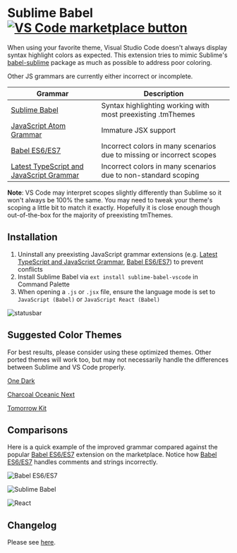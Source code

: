 # Sublime Babel [![VS Code marketplace button](http://vsmarketplacebadge.apphb.com/installs/joshpeng.sublime-babel-vscode.svg)](https://marketplace.visualstudio.com/items?itemName=joshpeng.sublime-babel-vscode)
When using your favorite theme, Visual Studio Code doesn't always display syntax highlight colors as expected. This extension tries to mimic Sublime's [babel-sublime](https://packagecontrol.io/packages/Babel) package as much as possible to address poor coloring.

Other JS grammars are currently either incorrect or incomplete.

| Grammar                                  | Description                              |
| ---------------------------------------- | ---------------------------------------- |
| [Sublime Babel](https://marketplace.visualstudio.com/items?itemName=joshpeng.sublime-babel-vscode) | Syntax highlighting working with most preexisting .tmThemes |
| [JavaScript Atom Grammar](https://marketplace.visualstudio.com/items?itemName=ms-vscode.js-atom-grammar) | Immature JSX support                     |
| [Babel ES6/ES7](https://marketplace.visualstudio.com/items?itemName=dzannotti.vscode-babel-coloring) | Incorrect colors in many scenarios due to missing or incorrect scopes |
| [Latest TypeScript and JavaScript Grammar](https://marketplace.visualstudio.com/items?itemName=ms-vscode.typescript-javascript-grammar) | Incorrect colors in many scenarios due to non-standard scoping |

**Note**: VS Code may interpret scopes slightly differently than Sublime so it won't always be 100% the same. You may need to tweak your theme's scoping a little bit to match it exactly. Hopefully it is close enough though out-of-the-box for the majority of preexisting tmThemes.



## Installation

1. Uninstall any preexisting JavaScript grammar extensions (e.g. [Latest TypeScript and JavaScript Grammar](https://marketplace.visualstudio.com/items?itemName=ms-vscode.typescript-javascript-grammar), [Babel ES6/ES7](https://marketplace.visualstudio.com/items?itemName=dzannotti.vscode-babel-coloring)) to prevent conflicts
2. Install Sublime Babel via `ext install sublime-babel-vscode` in Command Palette
3. When opening a `.js` or `.jsx` file, ensure the language mode is set to `JavaScript (Babel)` or `JavaScript React (Babel)`

![statusbar](https://raw.githubusercontent.com/joshpeng/Sublime-Babel-VSCode/master/images/statusbar.png)



## Suggested Color Themes

For best results, please consider using these optimized themes. Other ported themes will work too, but may not necessarily handle the differences between Sublime and VS Code properly.

[One Dark](https://marketplace.visualstudio.com/items?itemName=joshpeng.theme-onedark-sublime)

[Charcoal Oceanic Next](https://marketplace.visualstudio.com/items?itemName=joshpeng.theme-charcoal-oceanicnext)

[Tomorrow Kit](https://marketplace.visualstudio.com/items?itemName=joshpeng.theme-tomorrowkit-sublime)



## Comparisons

Here is a quick example of the improved grammar compared against the popular [Babel ES6/ES7](https://marketplace.visualstudio.com/items?itemName=dzannotti.vscode-babel-coloring) extension on the marketplace. Notice how [Babel ES6/ES7](https://marketplace.visualstudio.com/items?itemName=dzannotti.vscode-babel-coloring) handles comments and strings incorrectly.

![Babel ES6/ES7](https://raw.githubusercontent.com/joshpeng/Sublime-Babel-VSCode/master/images/babel-es6.png)

![Sublime Babel](https://raw.githubusercontent.com/joshpeng/Sublime-Babel-VSCode/master/images/sublime-babel.png)

![React](https://raw.githubusercontent.com/joshpeng/Sublime-Babel-VSCode/master/images/react.png)



## Changelog
Please see [here](https://github.com/joshpeng/Sublime-Babel-VSCode/blob/master/CHANGELOG.md).